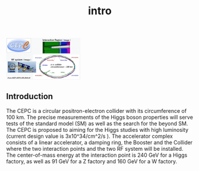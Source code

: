 ﻿---
title: intro
---

<img src="/images/cepc_acc.jpg" width="200"/>

## Introduction
 The CEPC is a circular positron-electron collider with its circumference of 100 km. The precise measurements of the Higgs boson properties will serve tests of the standard model (SM) as well as the search for the beyond SM.
The CEPC is proposed to aiming for the Higgs studies with high luminosity (current design value is 3x10^34/cm^2/s ).   The accelerator complex consists of a linear accelerator, a damping ring, the Booster and the Collider where the two interaction points and the two RF system will be installed. The center-of-mass energy at the interaction point is 240 GeV for a Higgs factory, as well as 91 GeV for a Z factory and 160 GeV for a W factory.  
